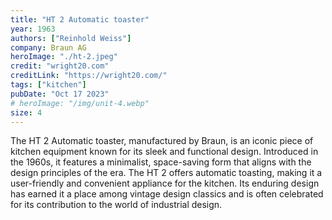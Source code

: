 ```yaml
---
title: "HT 2 Automatic toaster"
year: 1963
authors: ["Reinhold Weiss"]
company: Braun AG
heroImage: "./ht-2.jpeg"
credit: "wright20.com"
creditLink: "https://wright20.com/"
tags: ["kitchen"]
pubDate: "Oct 17 2023"
# heroImage: "/img/unit-4.webp"
size: 4
---
```


The HT 2 Automatic toaster, manufactured by Braun, is an iconic piece of kitchen equipment known for its sleek and functional design. Introduced in the 1960s, it features a minimalist, space-saving form that aligns with the design principles of the era. The HT 2 offers automatic toasting, making it a user-friendly and convenient appliance for the kitchen. Its enduring design has earned it a place among vintage design classics and is often celebrated for its contribution to the world of industrial design.
